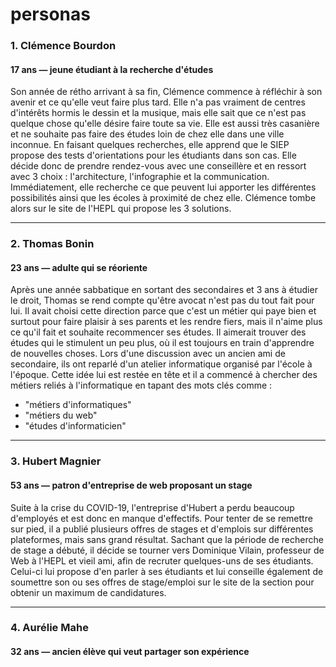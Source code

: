 # personas

### 1. Clémence Bourdon
#### 17 ans — jeune étudiant à la recherche d'études

Son année de rétho arrivant à sa fin, Clémence commence à réfléchir à son avenir et ce qu'elle veut faire plus tard. Elle n'a pas vraiment de centres d'intérêts hormis le dessin et la musique, mais elle sait que ce n'est pas quelque chose qu'elle désire faire toute sa vie. Elle est aussi très casanière et ne souhaite pas faire des études loin de chez elle dans une ville inconnue. En faisant quelques recherches, elle apprend que le SIEP propose des tests d'orientations pour les étudiants dans son cas. Elle décide donc de prendre rendez-vous avec une conseillère et en ressort avec 3 choix : l'architecture, l'infographie et la communication. Immédiatement, elle recherche ce que peuvent lui apporter les différentes possibilités ainsi que les écoles à proximité de chez elle. Clémence tombe alors sur le site de l'HEPL qui propose les 3 solutions.

---

### 2. Thomas Bonin
#### 23 ans — adulte qui se réoriente

Après une année sabbatique en sortant des secondaires et 3 ans à étudier le droit, Thomas se rend compte qu'être avocat n'est pas du tout fait pour lui. Il avait choisi cette direction parce que c'est un métier qui paye bien et surtout pour faire plaisir à ses parents et les rendre fiers, mais il n'aime plus ce qu'il fait et souhaite recommencer ses études. Il aimerait trouver des études qui le stimulent un peu plus, où il est toujours en train d'apprendre de nouvelles choses. Lors d'une discussion avec un ancien ami de secondaire, ils ont reparlé d'un atelier informatique organisé par l'école à l'époque. Cette idée lui est restée en tête et il a commencé à chercher des métiers reliés à l'informatique en tapant des mots clés comme :
- "métiers d'informatiques"
- "métiers du web"
- "études d'informaticien"

---

### 3. Hubert Magnier
#### 53 ans — patron d'entreprise de web proposant un stage

Suite à la crise du COVID-19, l'entreprise d'Hubert a perdu beaucoup d'employés et est donc en manque d'effectifs. Pour tenter de se remettre sur pied, il a publié plusieurs offres de stages et d'emplois sur différentes plateformes, mais sans grand résultat. Sachant que la période de recherche de stage a débuté, il décide se tourner vers Dominique Vilain, professeur de Web à l'HEPL et vieil ami, afin de recruter quelques-uns de ses étudiants. Celui-ci lui propose d'en parler à ses étudiants et lui conseille également de soumettre son ou ses offres de stage/emploi sur le site de la section pour obtenir un maximum de candidatures.

---

### 4. Aurélie Mahe
#### 32 ans — ancien élève qui veut partager son expérience

